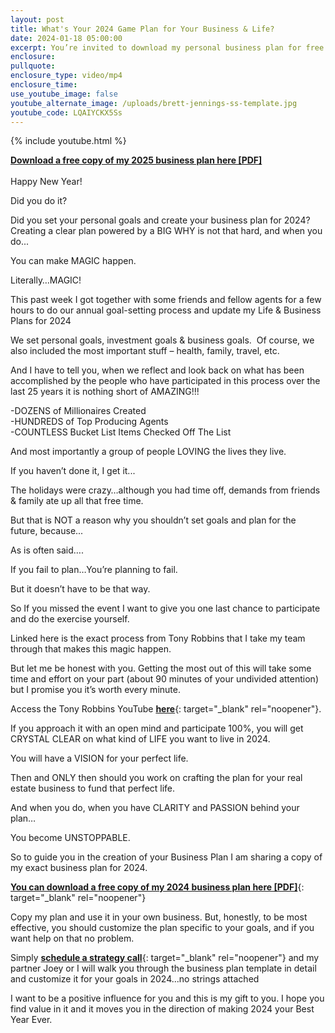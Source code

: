 ```yaml
---
layout: post
title: What's Your 2024 Game Plan for Your Business & Life?
date: 2024-01-18 05:00:00
excerpt: You’re invited to download my personal business plan for free
enclosure:
pullquote:
enclosure_type: video/mp4
enclosure_time:
use_youtube_image: false
youtube_alternate_image: /uploads/brett-jennings-ss-template.jpg
youtube_code: LQAIYCKX5Ss
---
```

{% include youtube.html %}

[**Download a free copy of my 2025 business plan here \[PDF\]**](https://jennings-businessplan.paperform.co/)<br><br>Happy New Year!

Did you do it?

Did you set your personal goals and create your business plan for 2024?<br>Creating a clear plan powered by a BIG WHY is not that hard, and when you do...

You can make MAGIC happen.

Literally…MAGIC!

This past week I got together with some friends and fellow agents for a few hours to do our annual goal-setting process and update my Life & Business Plans for 2024&nbsp;

We set personal goals, investment goals & business goals. &nbsp;Of course, we also included the most important stuff – health, family, travel, etc.

And I have to tell you, when we reflect and look back on what has been accomplished by the people who have participated in this process over the last 25 years it is nothing short of AMAZING!!!

\-DOZENS of Millionaires Created<br>\-HUNDREDS of Top Producing Agents<br>\-COUNTLESS Bucket List Items Checked Off The List&nbsp;

And most importantly a group of people LOVING the lives they live.

If you haven’t done it, I get it...

The holidays were crazy…although you had time off, demands from friends & family ate up all that free time.

But that is NOT a reason why you shouldn’t set goals and plan for the future, because...

As is often said….

If you fail to plan…You’re planning to fail.

But it doesn’t have to be that way.

So If you missed the event I want to give you one last chance to participate and do the exercise yourself.&nbsp;

Linked here is the exact process from Tony Robbins that I take my team through that makes this magic happen.

But let me be honest with you. Getting the most out of this will take some time and effort on your part (about 90 minutes of your undivided attention) but I promise you it’s worth every minute.

Access the Tony Robbins YouTube [**here**](https://www.youtube.com/watch?v=SFIUVnQQDY8){: target="_blank" rel="noopener"}.

If you approach it with an open mind and participate 100%, you will get CRYSTAL CLEAR on what kind of LIFE you want to live in 2024.&nbsp;

You will have a VISION for your perfect life.

Then and ONLY then should you work on crafting the plan for your real estate business to fund that perfect life.

And when you do, when you have CLARITY and PASSION behind your plan…

You become UNSTOPPABLE.&nbsp;

So to guide you in the creation of your Business Plan I am sharing a copy of my exact business plan for 2024.

[**You can download a free copy of my 2024 business plan here \[PDF\]**](https://realestateexperts-businessplan.paperform.co/){: target="_blank" rel="noopener"}

Copy my plan and use it in your own business. But, honestly, to be most effective, you should customize the plan specific to your goals, and if you want help on that no problem.

Simply [**schedule a strategy call**](https://calendly.com/joeyd-rex/30-min-business-planning-strategy-session?back=1&amp;month=2024-02){: target="_blank" rel="noopener"} and my partner Joey or I will walk you through the business plan template in detail and customize it for your goals in 2024...no strings attached

I want to be a positive influence for you and this is my gift to you. I hope you find value in it and it moves you in the direction of making 2024 your Best Year Ever.